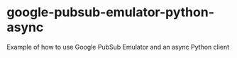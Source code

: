 # google-pubsub-emulator-python-async
Example of how to use Google PubSub Emulator and an async Python client
